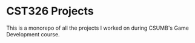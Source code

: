 # CST326 Projects

This is a monorepo of all the projects I worked on during CSUMB's Game Development course.
